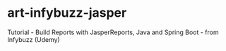 # art-infybuzz-jasper
Tutorial - Build Reports with JasperReports, Java and Spring Boot - from Infybuzz (Udemy)

